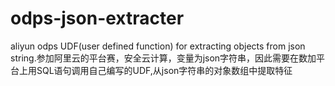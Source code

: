 # odps-json-extracter
aliyun odps UDF(user defined function) for extracting objects from json string.参加阿里云的平台赛，安全云计算，变量为json字符串，因此需要在数加平台上用SQL语句调用自己编写的UDF,从json字符串的对象数组中提取特征
